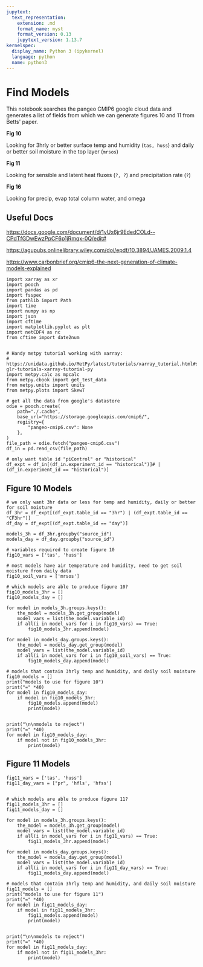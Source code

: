 ```yaml
---
jupytext:
  text_representation:
    extension: .md
    format_name: myst
    format_version: 0.13
    jupytext_version: 1.13.7
kernelspec:
  display_name: Python 3 (ipykernel)
  language: python
  name: python3
---
```


# Find Models

This notebook searches the pangeo CMIP6 google cloud data and generates a list of fields from which we can generate figures 10 and 11 from Betts' paper. 

**Fig 10**

Looking for 3hrly or better surface temp and humidity (`tas, huss`) and daily or better soil moisture in the top layer (`mrsos`)

**Fig 11**

Looking for sensible and latent heat fluxes (`?, ?`) and precipitation rate (`?`)

**Fig 16**

Looking for precip, evap total column water, and omega

## Useful Docs

https://docs.google.com/document/d/1yUx6jr9EdedCOLd--CPdTfGDwEwzPpCF6p1jRmqx-0Q/edit#

https://agupubs.onlinelibrary.wiley.com/doi/epdf/10.3894/JAMES.2009.1.4

https://www.carbonbrief.org/cmip6-the-next-generation-of-climate-models-explained

```{code-cell} ipython3
import xarray as xr
import pooch
import pandas as pd
import fsspec
from pathlib import Path
import time
import numpy as np
import json
import cftime
import matplotlib.pyplot as plt
import netCDF4 as nc
from cftime import date2num


# Handy metpy tutorial working with xarray:
# https://unidata.github.io/MetPy/latest/tutorials/xarray_tutorial.html#sphx-glr-tutorials-xarray-tutorial-py
import metpy.calc as mpcalc
from metpy.cbook import get_test_data
from metpy.units import units
from metpy.plots import SkewT
```

```{code-cell} ipython3
# get all the data from google's datastore
odie = pooch.create(
    path="./.cache",
    base_url="https://storage.googleapis.com/cmip6/",
    registry={
        "pangeo-cmip6.csv": None
    },
)
file_path = odie.fetch("pangeo-cmip6.csv")
df_in = pd.read_csv(file_path)
```

```{code-cell} ipython3
# only want table id "piControl" or "historical"
df_expt = df_in[(df_in.experiment_id == "historical")]# | (df_in.experiment_id == "historical")]
```

## Figure 10 Models

```{code-cell} ipython3
# we only want 3hr data or less for temp and humidity, daily or better for soil moisture
df_3hr = df_expt[(df_expt.table_id == "3hr") | (df_expt.table_id == "CF3hr")]
df_day = df_expt[(df_expt.table_id == "day")]
```

```{code-cell} ipython3
models_3h = df_3hr.groupby("source_id")
models_day = df_day.groupby("source_id")
```

```{code-cell} ipython3
# variables required to create figure 10
fig10_vars = ['tas', 'huss']

# most models have air temperature and humidity, need to get soil moisture from daily data
fig10_soil_vars = ['mrsos'] 

# which models are able to produce figure 10?
fig10_models_3hr = []
fig10_models_day = []

for model in models_3h.groups.keys():
    the_model = models_3h.get_group(model)
    model_vars = list(the_model.variable_id)
    if all(i in model_vars for i in fig10_vars) == True:
        fig10_models_3hr.append(model)
        
for model in models_day.groups.keys():
    the_model = models_day.get_group(model)
    model_vars = list(the_model.variable_id)
    if all(i in model_vars for i in fig10_soil_vars) == True:
        fig10_models_day.append(model)
```

```{code-cell} ipython3
# models that contain 3hrly temp and humidity, and daily soil moisture
fig10_models = []
print("models to use for figure 10")
print("=" *40)
for model in fig10_models_day:
    if model in fig10_models_3hr:
        fig10_models.append(model)
        print(model)


print("\n\nmodels to reject")
print("=" *40)
for model in fig10_models_day:
    if model not in fig10_models_3hr:
        print(model)
```

## Figure 11 Models

```{code-cell} ipython3
fig11_vars = ['tas', 'huss']
fig11_day_vars = ["pr", 'hfls', 'hfss']


# which models are able to produce figure 11?
fig11_models_3hr = []
fig11_models_day = []

for model in models_3h.groups.keys():
    the_model = models_3h.get_group(model)
    model_vars = list(the_model.variable_id)
    if all(i in model_vars for i in fig11_vars) == True:
        fig11_models_3hr.append(model)
        
for model in models_day.groups.keys():
    the_model = models_day.get_group(model)
    model_vars = list(the_model.variable_id)
    if all(i in model_vars for i in fig11_day_vars) == True:
        fig11_models_day.append(model)
```

```{code-cell} ipython3
# models that contain 3hrly temp and humidity, and daily soil moisture
fig11_models = []
print("models to use for figure 11")
print("=" *40)
for model in fig11_models_day:
    if model in fig11_models_3hr:
        fig11_models.append(model)
        print(model)


print("\n\nmodels to reject")
print("=" *40)
for model in fig11_models_day:
    if model not in fig11_models_3hr:
        print(model)
```
